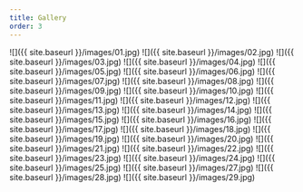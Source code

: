 ```yaml
---
title: Gallery
order: 3
---
```


![]({{ site.baseurl }}/images/01.jpg)
![]({{ site.baseurl }}/images/02.jpg)
![]({{ site.baseurl }}/images/03.jpg)
![]({{ site.baseurl }}/images/04.jpg)
![]({{ site.baseurl }}/images/05.jpg)
![]({{ site.baseurl }}/images/06.jpg)
![]({{ site.baseurl }}/images/07.jpg)
![]({{ site.baseurl }}/images/08.jpg)
![]({{ site.baseurl }}/images/09.jpg)
![]({{ site.baseurl }}/images/10.jpg)
![]({{ site.baseurl }}/images/11.jpg)
![]({{ site.baseurl }}/images/12.jpg)
![]({{ site.baseurl }}/images/13.jpg)
![]({{ site.baseurl }}/images/14.jpg)
![]({{ site.baseurl }}/images/15.jpg)
![]({{ site.baseurl }}/images/16.jpg)
![]({{ site.baseurl }}/images/17.jpg)
![]({{ site.baseurl }}/images/18.jpg)
![]({{ site.baseurl }}/images/19.jpg)
![]({{ site.baseurl }}/images/20.jpg)
![]({{ site.baseurl }}/images/21.jpg)
![]({{ site.baseurl }}/images/22.jpg)
![]({{ site.baseurl }}/images/23.jpg)
![]({{ site.baseurl }}/images/24.jpg)
![]({{ site.baseurl }}/images/25.jpg)
![]({{ site.baseurl }}/images/27.jpg)
![]({{ site.baseurl }}/images/28.jpg)
![]({{ site.baseurl }}/images/29.jpg)
